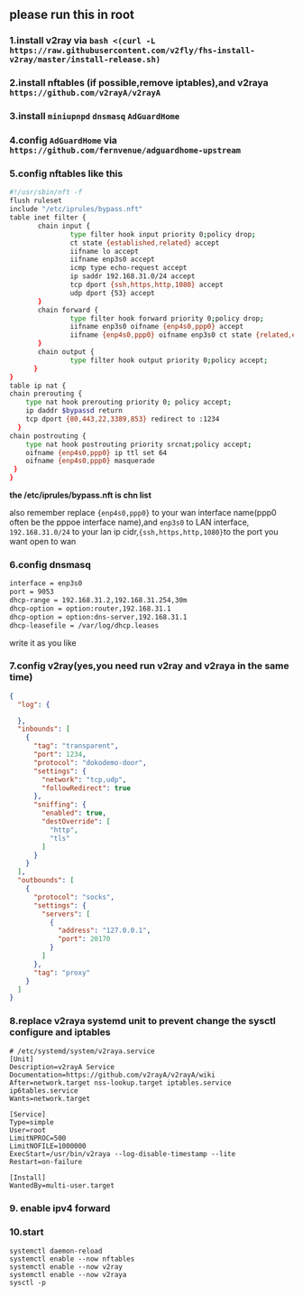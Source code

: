 ## please run this in root

### 1.install v2ray via `bash <(curl -L https://raw.githubusercontent.com/v2fly/fhs-install-v2ray/master/install-release.sh)`

### 2.install nftables (if possible,remove iptables),and v2raya `https://github.com/v2rayA/v2rayA`

### 3.install `miniupnpd` `dnsmasq` `AdGuardHome` 

### 4.config `AdGuardHome` via `https://github.com/fernvenue/adguardhome-upstream`

### 5.config nftables like this

```bash
#!/usr/sbin/nft -f
flush ruleset
include "/etc/iprules/bypass.nft"
table inet filter {
       chain input {
               type filter hook input priority 0;policy drop;
               ct state {established,related} accept
               iifname lo accept
               iifname enp3s0 accept
               icmp type echo-request accept
               ip saddr 192.168.31.0/24 accept
               tcp dport {ssh,https,http,1080} accept
               udp dport {53} accept
       }
       chain forward {
               type filter hook forward priority 0;policy drop;
               iifname enp3s0 oifname {enp4s0,ppp0} accept
               iifname {enp4s0,ppp0} oifname enp3s0 ct state {related,established} accept
       }
       chain output {
               type filter hook output priority 0;policy accept;
      }
}
table ip nat {
chain prerouting {
    type nat hook prerouting priority 0; policy accept;
    ip daddr $bypassd return
    tcp dport {80,443,22,3389,853} redirect to :1234
  }
chain postrouting {
    type nat hook postrouting priority srcnat;policy accept;
    oifname {enp4s0,ppp0} ip ttl set 64
    oifname {enp4s0,ppp0} masquerade
 }
}
```

**the /etc/iprules/bypass.nft is chn list** 

also remember replace `{enp4s0,ppp0}` to your wan interface name(ppp0 often be the pppoe interface name),and `enp3s0` to LAN interface, `192.168.31.0/24` to your lan ip cidr,`{ssh,https,http,1080}`to the port you want open to wan 

### 6.config dnsmasq

```bash
interface = enp3s0
port = 9053
dhcp-range = 192.168.31.2,192.168.31.254,30m
dhcp-option = option:router,192.168.31.1
dhcp-option = option:dns-server,192.168.31.1
dhcp-leasefile = /var/log/dhcp.leases
```

write it as you like

### 7.config v2ray(yes,you need run v2ray and v2raya in the same time)

``` json
{
  "log": {

  },
  "inbounds": [
    {
      "tag": "transparent",
      "port": 1234,
      "protocol": "dokodemo-door",
      "settings": {
        "network": "tcp,udp",
        "followRedirect": true
      },
      "sniffing": {
        "enabled": true,
        "destOverride": [
          "http",
          "tls"
        ]
      }
    }
  ],
  "outbounds": [
    {
      "protocol": "socks",
      "settings": {
        "servers": [
          {
            "address": "127.0.0.1",
            "port": 20170
          }
        ]
      },
      "tag": "proxy"
    }
  ]
}
```

### 8.replace v2raya systemd unit to prevent change the sysctl configure and iptables

``` 
# /etc/systemd/system/v2raya.service
[Unit]
Description=v2rayA Service
Documentation=https://github.com/v2rayA/v2rayA/wiki
After=network.target nss-lookup.target iptables.service ip6tables.service
Wants=network.target

[Service]
Type=simple
User=root
LimitNPROC=500
LimitNOFILE=1000000
ExecStart=/usr/bin/v2raya --log-disable-timestamp --lite
Restart=on-failure

[Install]
WantedBy=multi-user.target
```

### 9. enable ipv4 forward 

### 10.start

```
systemctl daemon-reload
systemctl enable --now nftables 
systemctl enable --now v2ray
systemctl enable --now v2raya
sysctl -p
```

